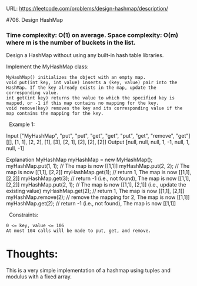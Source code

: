 URL: https://leetcode.com/problems/design-hashmap/description/

#706. Design HashMap

### Time complexity: O(1) on average. Space complexity: O(m) where m is the number of buckets in the list.

Design a HashMap without using any built-in hash table libraries.

Implement the MyHashMap class:

	MyHashMap() initializes the object with an empty map.
	void put(int key, int value) inserts a (key, value) pair into the HashMap. If the key already exists in the map, update the corresponding value.
	int get(int key) returns the value to which the specified key is mapped, or -1 if this map contains no mapping for the key.
	void remove(key) removes the key and its corresponding value if the map contains the mapping for the key.

 
Example 1:

Input
["MyHashMap", "put", "put", "get", "get", "put", "get", "remove", "get"]
[[], [1, 1], [2, 2], [1], [3], [2, 1], [2], [2], [2]]
Output
[null, null, null, 1, -1, null, 1, null, -1]

Explanation
MyHashMap myHashMap = new MyHashMap();
myHashMap.put(1, 1); // The map is now [[1,1]]
myHashMap.put(2, 2); // The map is now [[1,1], [2,2]]
myHashMap.get(1);    // return 1, The map is now [[1,1], [2,2]]
myHashMap.get(3);    // return -1 (i.e., not found), The map is now [[1,1], [2,2]]
myHashMap.put(2, 1); // The map is now [[1,1], [2,1]] (i.e., update the existing value)
myHashMap.get(2);    // return 1, The map is now [[1,1], [2,1]]
myHashMap.remove(2); // remove the mapping for 2, The map is now [[1,1]]
myHashMap.get(2);    // return -1 (i.e., not found), The map is now [[1,1]]

 
Constraints:

	0 <= key, value <= 106
	At most 104 calls will be made to put, get, and remove.

# Thoughts:
This is a very simple implementation of a hashmap using tuples and modulus with a fixed array.
